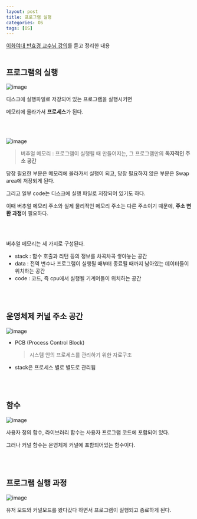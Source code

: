 ```yaml
---
layout: post
title: 프로그램 실행
categories: OS
tags: [OS]
---
```


[이화여대 반효경 교수님 강의](http://www.kocw.net/home/search/kemView.do?kemId=1046323)를 듣고 정리한 내용
<br><br>

## 프로그램의 실행

![image](https://user-images.githubusercontent.com/60416981/126901283-e171763f-5571-4a41-b24d-998b9a8653db.png)



디스크에 실행파일로 저장되어 있는 프로그램을 실행시키면

메모리에 올라가서 **프로세스**가 된다.


<br>
<br>

![image](https://user-images.githubusercontent.com/60416981/126901329-6bf586ca-dd1f-41b6-82f3-4f150c7f8f66.png)



> 버추얼 메모리 : 프로그램이 실행될 때 만들어지는, 그 프로그램만의 **독자적인 주소 공간**



당장 필요한 부분은 메모리에 올라가서 실행이 되고, 당장 필요하지 않은 부분은 Swap area에 저장되게 된다.

그리고 일부 code는 디스크에 실행 파일로 저장되어 있기도 하다.



이때 버추얼 메모리 주소와 실제 물리적인 메모리 주소는 다른 주소이기 때문에, **주소 변환 과정**이 필요하다.

<br>
<br>

버추얼 메모리는 세 가지로 구성된다.

- stack : 함수 호출과 리턴 등의 정보를 차곡차곡 쌓아놓는 공간
- data : 전역 변수나 프로그램이 실행될 때부터 종료될 때까지 남아있는 데이터들이 위치하는 공간
- code : 코드, 즉 cpu에서 실행될 기계어들이 위치하는 공간


<br>
<br>

## 운영체제 커널 주소 공간

![image](https://user-images.githubusercontent.com/60416981/126901582-56a3fca2-7543-4c30-b4e7-3b1316b34d1f.png)

- PCB (Process Control Block)

  > 시스템 안의 프로세스를 관리하기 위한 자료구조

- stack은 프로세스 별로 별도로 관리됨



<br><br>

## 함수

![image](https://user-images.githubusercontent.com/60416981/126901859-9b37ba3c-278b-44af-93db-40403e4bf717.png)



사용자 정의 함수, 라이브러리 함수는 사용자 프로그램 코드에 포함되어 있다.

그러나 커널 함수는 운영체제 커널에 포함되어있는 함수이다.



<br><br>

## 프로그램 실행 과정

![image](https://user-images.githubusercontent.com/60416981/126901930-5aaf55ec-30a0-4d5b-b21e-0d32649645fe.png)



유저 모드와 커널모드를 왔다갔다 하면서 프로그램이 실행되고 종료하게 된다.

